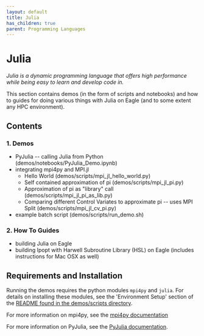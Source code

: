 ```yaml
---
layout: default
title: Julia
has_children: true
parent: Programming Languages
---
```


# Julia

*Julia is a dynamic programming language that offers high performance while being easy to learn and develop code in.*

This section contains demos (in the form of scripts and notebooks) and how to guides for doing various things with Julia on Eagle (and to some extent any HPC environment).

## Contents

### 1. Demos

  * PyJulia -- calling Julia from Python (demos/notebooks/PyJulia_Demo.ipynb)
  * integrating mpi4py and MPI.jl
    * Hello World (demos/scripts/mpi_jl_hello_world.py)
    * Self contained approximation of pi (demos/scripts/mpi_jl_pi.py)
    * Approximation of pi as "library" call (demos/scripts/mpi_jl_pi_as_lib.py)
    * Comparing different Control Variates to approximate pi -- uses MPI Split (demos/scripts/mpi_jl_cv_pi.py)
  * example batch script (demos/scripts/run_demo.sh)

### 2. How To Guides

  * building Julia on Eagle
  * building Ipopt with Harwell Subroutine Library (HSL) on Eagle (includes instructions for Mac OSX as well)

## Requirements and Installation

Running the demos requires the python modules `mpi4py` and `julia`. For details on installing these modules, see the 'Environment Setup' section of the [README found in the demos/scripts directory](demos/scripts/README.md).

For more information on mpi4py, see the [mpi4py documentation](https://mpi4py.readthedocs.io/en/stable/)

For more information on PyJulia, see the [PyJulia documentation](https://pyjulia.readthedocs.io/en/latest/installation.html).
